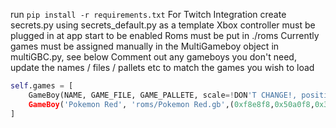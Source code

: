run `pip install -r requirements.txt`
For Twitch Integration create secrets.py using secrets_default.py as a template
Xbox controller must be plugged in at app start to be enabled
Roms must be put in ./roms
Currently games must be assigned manually in the MultiGameboy object in multiGBC.py, see below
Comment out any gameboys you don't need, update the names / files / pallets etc to match the games you wish to load
```py
self.games = [
	GameBoy(NAME, GAME_FILE, GAME_PALLETE, scale=!DON'T CHANGE!, position=!DON'T CHANGE!, origin=!DON'T CHANGE!),
	GameBoy('Pokemon Red', 'roms/Pokemon Red.gb',(0xf8e8f8,0x50a0f8,0x3050d0,0x101018), ...),
]
```
